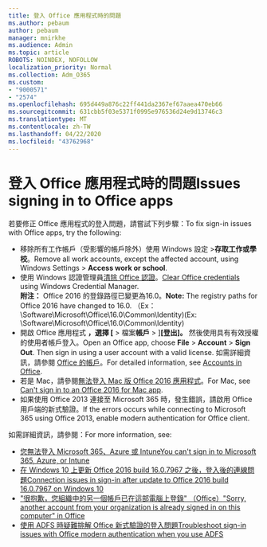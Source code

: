 ```yaml
---
title: 登入 Office 應用程式時的問題
ms.author: pebaum
author: pebaum
manager: mnirkhe
ms.audience: Admin
ms.topic: article
ROBOTS: NOINDEX, NOFOLLOW
localization_priority: Normal
ms.collection: Adm_O365
ms.custom:
- "9000571"
- "2574"
ms.openlocfilehash: 695d449a876c22ff441da2367ef67aaea470eb66
ms.sourcegitcommit: 631cbb5f03e5371f0995e976536d24e9d13746c3
ms.translationtype: MT
ms.contentlocale: zh-TW
ms.lasthandoff: 04/22/2020
ms.locfileid: "43762968"
---
```

# <a name="issues-signing-in-to-office-apps"></a><span data-ttu-id="6908e-102">登入 Office 應用程式時的問題</span><span class="sxs-lookup"><span data-stu-id="6908e-102">Issues signing in to Office apps</span></span>

<span data-ttu-id="6908e-103">若要修正 Office 應用程式的登入問題，請嘗試下列步驟：</span><span class="sxs-lookup"><span data-stu-id="6908e-103">To fix sign-in issues with Office apps, try the following:</span></span>

- <span data-ttu-id="6908e-104">移除所有工作帳戶（受影響的帳戶除外）使用 Windows 設定 >**存取工作或學校**。</span><span class="sxs-lookup"><span data-stu-id="6908e-104">Remove all work accounts, except the affected account, using Windows Settings > **Access work or school**.</span></span>
- <span data-ttu-id="6908e-105">使用 Windows 認證管理員[清除 Office 認證](https://docs.microsoft.com/office/troubleshoot/error-messages/another-account-already-signed-in#step-3-clear-cached-credentials-on-the-computer)。</span><span class="sxs-lookup"><span data-stu-id="6908e-105">[Clear Office credentials](https://docs.microsoft.com/office/troubleshoot/error-messages/another-account-already-signed-in#step-3-clear-cached-credentials-on-the-computer) using Windows Credential Manager.</span></span><br/>
    <span data-ttu-id="6908e-106">**附注：** Office 2016 的登錄路徑已變更為16.0。</span><span class="sxs-lookup"><span data-stu-id="6908e-106">**Note:** The registry paths for Office 2016 have changed to 16.0.</span></span> <span data-ttu-id="6908e-107">（Ex： \Software\Microsoft\Office\16.0\Common\Identity\)</span><span class="sxs-lookup"><span data-stu-id="6908e-107">(Ex: \Software\Microsoft\Office\16.0\Common\Identity\)</span></span>
- <span data-ttu-id="6908e-108">開啟 Office 應用程式 **，選擇 [** > 檔案**帳戶** > ]**[登出]。** 然後使用具有有效授權的使用者帳戶登入。</span><span class="sxs-lookup"><span data-stu-id="6908e-108">Open an Office app, choose **File** > **Account** > **Sign Out**. Then sign in using a user account with a valid license.</span></span> <span data-ttu-id="6908e-109">如需詳細資訊，請參閱 [Office 的帳戶](https://support.office.com/article/accounts-in-office-628ea040-f265-49de-b986-be09c3ebf8a9)。</span><span class="sxs-lookup"><span data-stu-id="6908e-109">For detailed information, see [Accounts in Office](https://support.office.com/article/accounts-in-office-628ea040-f265-49de-b986-be09c3ebf8a9).</span></span>
- <span data-ttu-id="6908e-110">若是 Mac，請參閱[無法登入 Mac 版 Office 2016 應用程式](https://docs.microsoft.com/office365/troubleshoot/authentication/sign-in-to-office-2016-for-mac-fail)。</span><span class="sxs-lookup"><span data-stu-id="6908e-110">For Mac, see [Can't sign in to an Office 2016 for Mac app](https://docs.microsoft.com/office365/troubleshoot/authentication/sign-in-to-office-2016-for-mac-fail).</span></span>
- <span data-ttu-id="6908e-111">如果使用 Office 2013 連接至 Microsoft 365 時，發生錯誤，請啟用 Office 用戶端的新式驗證。</span><span class="sxs-lookup"><span data-stu-id="6908e-111">If the errors occurs while connecting to Microsoft 365 using Office 2013, enable modern authentication for Office client.</span></span>

<span data-ttu-id="6908e-112">如需詳細資訊，請參閱：</span><span class="sxs-lookup"><span data-stu-id="6908e-112">For more information, see:</span></span>
- [<span data-ttu-id="6908e-113">您無法登入 Microsoft 365、Azure 或 Intune</span><span class="sxs-lookup"><span data-stu-id="6908e-113">You can't sign in to Microsoft 365, Azure, or Intune</span></span>](https://docs.microsoft.com/office365/troubleshoot/authentication/sign-in-to-office-365-azure-intune)
- [<span data-ttu-id="6908e-114">在 Windows 10 上更新 Office 2016 build 16.0.7967 之後，登入後的連線問題</span><span class="sxs-lookup"><span data-stu-id="6908e-114">Connection issues in sign-in after update to Office 2016 build 16.0.7967 on Windows 10</span></span>](https://docs.microsoft.com/office365/troubleshoot/administration/connection-issue-when-sign-in-office-2016)
- [<span data-ttu-id="6908e-115">"很抱歉，您組織中的另一個帳戶已在這部電腦上登錄" （Office）</span><span class="sxs-lookup"><span data-stu-id="6908e-115">"Sorry, another account from your organization is already signed in on this computer" in Office</span></span>](https://docs.microsoft.com/office/troubleshoot/error-messages/another-account-already-signed-in)
- [<span data-ttu-id="6908e-116">使用 ADFS 時疑難排解 Office 新式驗證的登入問題</span><span class="sxs-lookup"><span data-stu-id="6908e-116">Troubleshoot sign-in issues with Office modern authentication when you use ADFS</span></span>](https://docs.microsoft.com/office365/troubleshoot/authentication/sign-in-issue-with-modern-auth)